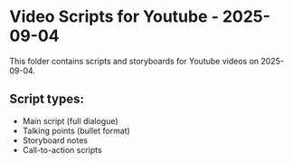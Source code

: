 # Video Scripts for Youtube - 2025-09-04

This folder contains scripts and storyboards for Youtube videos on 2025-09-04.

## Script types:
- Main script (full dialogue)
- Talking points (bullet format)
- Storyboard notes
- Call-to-action scripts
